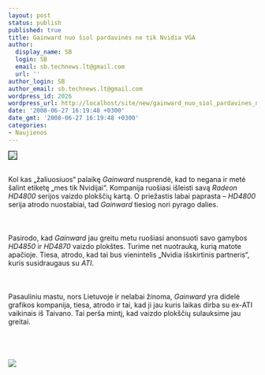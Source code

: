 ```yaml
---
layout: post
status: publish
published: true
title: Gainward nuo šiol pardavinės ne tik Nvidia VGA
author:
  display_name: SB
  login: SB
  email: sb.technews.lt@gmail.com
  url: ''
author_login: SB
author_email: sb.technews.lt@gmail.com
wordpress_id: 2026
wordpress_url: http://localhost/site/new/gainward_nuo_siol_pardavines_ne_tik_nvidia_vga/
date: '2008-06-27 16:19:48 +0300'
date_gmt: '2008-06-27 16:19:48 +0300'
categories:
- Naujienos
---
```

<div class="imgright"><img src="http://tbn0.google.com/images?q=tbn:B1Ft5zhN7Hy_hM:http://www.anhoch.com/za_nas_eng/Images/gainward_logo.jpg" border="1"></div>
<p><br>Kol kas „žaliuosiuos“ palaikę <i>Gainward</i> nusprendė, kad to negana ir metė šalint etiketę „mes tik Nvidijai“. Kompanija ruošiasi išleisti savą <i>Radeon HD4800</i> serijos vaizdo plokščių kartą. O priežastis labai paprasta – <i>HD4800</i> serija atrodo nuostabiai, tad <i>Gainward</i> tiesiog nori pyrago dalies.<br />
<br><br />
<br>Pasirodo, kad <i>Gainward</i> jau greitu metu ruošiasi anonsuoti savo gamybos <i>HD4850</i> ir <i>HD4870</i> vaizdo plokštes. Turime net nuotrauką, kurią matote apačioje. Tiesa, atrodo, kad tai bus vienintelis „Nvidia išskirtinis partneris“, kuris susidraugaus su <i>ATI</i>.<br />
<br><br />
<br>Pasauliniu mastu, nors Lietuvoje ir nelabai žinoma, <i>Gainward</i> yra didelė grafikos kompanija, tiesa, atrodo ir tai, kad ji jau kuris laikas dirba su ex-ATI vaikinais iš Taivano. Tai perša mintį, kad vaizdo plokščių sulauksime jau greitai.<br />
<br><br />
<br><br><img src="http://img295.imageshack.us/img295/9750/gainwardhd4850jc5.jpg"><br><br />
<br><br />
<br><br />
<br></p>
